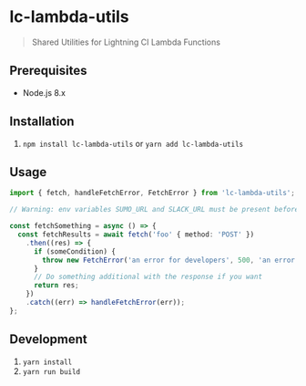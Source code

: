 # lc-lambda-utils

> Shared Utilities for Lightning CI Lambda Functions

## Prerequisites

* Node.js 8.x

## Installation

1. `npm install lc-lambda-utils` or `yarn add lc-lambda-utils`

## Usage

```typescript
import { fetch, handleFetchError, FetchError } from 'lc-lambda-utils';

// Warning: env variables SUMO_URL and SLACK_URL must be present before using fetch responses

const fetchSomething = async () => {
  const fetchResults = await fetch('foo' { method: 'POST' })
    .then((res) => {
      if (someCondition) {
        throw new FetchError('an error for developers', 500, 'an error for the end user');
      }
      // Do something additional with the response if you want
      return res;
    })
    .catch((err) => handleFetchError(err));
};
```

## Development

1. `yarn install`
2. `yarn run build`
